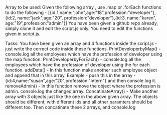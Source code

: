 Array to be used:
Given the following array , use .map or .forEach functions to do the following -
[{id:1,name:"john",age:"18",profession:"developer"},{id:2, name:"jack",age:"20", profession:"developer"},{id:3, name:"karen", age:"19",profession:"admin"}]
You have been given a github repo already, simply clone it and edit the script.js only. You need to edit the functions given in script.js.




Tasks:
You have been given an array and 4 functions inside the script.js - just write the correct code inside these functions.
PrintDeveloperbyMap() - console.log all the employees which have the profession of developer using the map function.
PrintDeveloperbyForEach() - console.log all the employees which have the profession of developer using the for each function.
addData() - In this function make another such employee object and append that in this array. Example - push this in the array - {id:4,name:"susan",age:"20",profession:"intern"} and then console.log it.
removeAdmin() - In this function remove the object where the profession is admin. console.log the changed array.
ConcatinateArray() - Make another array with 3 objects just like the one in the above given array.
The objects should be different, with different ids and all other paramters should be different too. Then concatinate these 2 arrays, and console.log